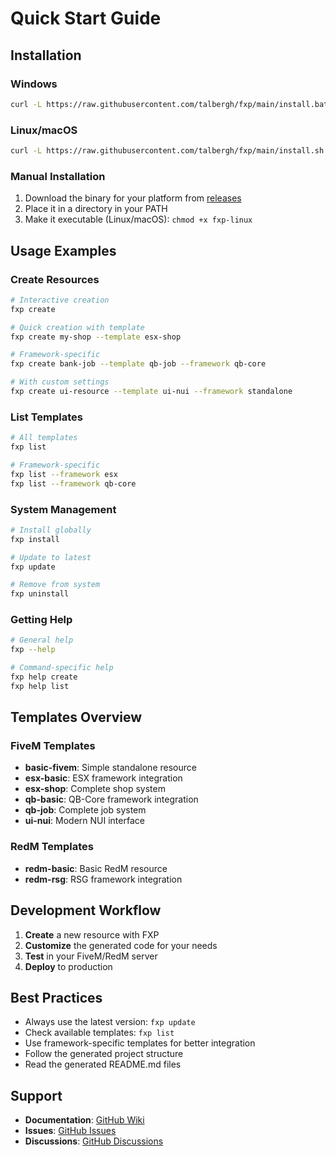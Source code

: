 # Quick Start Guide

## Installation

### Windows
```bash
curl -L https://raw.githubusercontent.com/talbergh/fxp/main/install.bat -o install.bat && install.bat
```

### Linux/macOS
```bash
curl -L https://raw.githubusercontent.com/talbergh/fxp/main/install.sh | bash
```

### Manual Installation
1. Download the binary for your platform from [releases](https://github.com/talbergh/fxp/releases)
2. Place it in a directory in your PATH
3. Make it executable (Linux/macOS): `chmod +x fxp-linux`

## Usage Examples

### Create Resources
```bash
# Interactive creation
fxp create

# Quick creation with template
fxp create my-shop --template esx-shop

# Framework-specific
fxp create bank-job --template qb-job --framework qb-core

# With custom settings
fxp create ui-resource --template ui-nui --framework standalone
```

### List Templates
```bash
# All templates
fxp list

# Framework-specific
fxp list --framework esx
fxp list --framework qb-core
```

### System Management
```bash
# Install globally
fxp install

# Update to latest
fxp update

# Remove from system
fxp uninstall
```

### Getting Help
```bash
# General help
fxp --help

# Command-specific help
fxp help create
fxp help list
```

## Templates Overview

### FiveM Templates
- **basic-fivem**: Simple standalone resource
- **esx-basic**: ESX framework integration
- **esx-shop**: Complete shop system
- **qb-basic**: QB-Core framework integration
- **qb-job**: Complete job system
- **ui-nui**: Modern NUI interface

### RedM Templates
- **redm-basic**: Basic RedM resource
- **redm-rsg**: RSG framework integration

## Development Workflow

1. **Create** a new resource with FXP
2. **Customize** the generated code for your needs
3. **Test** in your FiveM/RedM server
4. **Deploy** to production

## Best Practices

- Always use the latest version: `fxp update`
- Check available templates: `fxp list`
- Use framework-specific templates for better integration
- Follow the generated project structure
- Read the generated README.md files

## Support

- **Documentation**: [GitHub Wiki](https://github.com/talbergh/fxp/wiki)
- **Issues**: [GitHub Issues](https://github.com/talbergh/fxp/issues)
- **Discussions**: [GitHub Discussions](https://github.com/talbergh/fxp/discussions)

